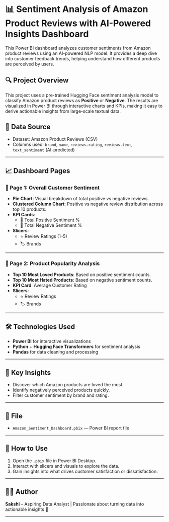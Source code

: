 # 📊 Sentiment Analysis of Amazon Product Reviews with AI-Powered Insights Dashboard

This Power BI dashboard analyzes customer sentiments from Amazon product reviews using an AI-powered NLP model. It provides a deep dive into customer feedback trends, helping understand how different products are perceived by users.

## 🔍 Project Overview

This project uses a pre-trained Hugging Face sentiment analysis model to classify Amazon product reviews as **Positive** or **Negative**. The results are visualized in Power BI through interactive charts and KPIs, making it easy to derive actionable insights from large-scale textual data.

## 📁 Data Source

- Dataset: Amazon Product Reviews (CSV)
- Columns used: `brand`, `name`, `reviews.rating`, `reviews.text`, `text_sentiment` (AI-predicted)

---

## 📈 Dashboard Pages

### 📌 Page 1: Overall Customer Sentiment

- **Pie Chart**: Visual breakdown of total positive vs negative reviews.
- **Clustered Column Chart**: Positive vs negative review distribution across top 10 products.
- **KPI Cards**:
  - 📗 Total Positive Sentiment %
  - 📕 Total Negative Sentiment %
- **Slicers**:
  - ⭐ Review Ratings (1–5)
  - 🏷️ Brands

---

### 📌 Page 2: Product Popularity Analysis

- **Top 10 Most Loved Products**: Based on positive sentiment counts.
- **Top 10 Most Hated Products**: Based on negative sentiment counts.
- **KPI Card**: Average Customer Rating
- **Slicers**:
  - ⭐ Review Ratings
  - 🏷️ Brands

---

## 🛠 Technologies Used

- **Power BI** for interactive visualizations
- **Python** + **Hugging Face Transformers** for sentiment analysis
- **Pandas** for data cleaning and processing

---

## 🌟 Key Insights

- Discover which Amazon products are loved the most.
- Identify negatively perceived products quickly.
- Filter customer sentiment by brand and rating.

---

## 📎 File

- `Amazon_Sentiment_Dashboard.pbix` — Power BI report file

---

## 📌 How to Use

1. Open the `.pbix` file in Power BI Desktop.
2. Interact with slicers and visuals to explore the data.
3. Gain insights into what drives customer satisfaction or dissatisfaction.

---

## 🙋‍♀️ Author

**Sakshi** – Aspiring Data Analyst | Passionate about turning data into actionable insights 🌸

---






